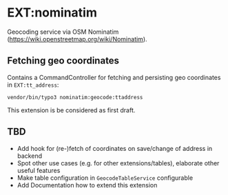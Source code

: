 # EXT:nominatim

Geocoding service via OSM Nominatim (https://wiki.openstreetmap.org/wiki/Nominatim).

## Fetching geo coordinates

Contains a CommandController for fetching and persisting geo coordinates in `EXT:tt_address`:
```
vendor/bin/typo3 nominatim:geocode:ttaddress
```

This extension is be considered as first draft.

## TBD

* Add hook for (re-)fetch of coordinates on save/change of address in backend
* Spot other use cases (e.g. for other extensions/tables), elaborate other useful features
* Make table configuration in `GeocodeTableService` configurable
* Add Documentation how to extend this extension
